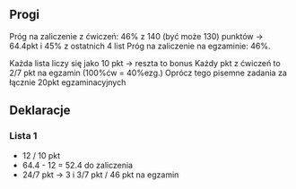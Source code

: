 ## Progi
Próg na zaliczenie z ćwiczeń: 46% z 140 (być może 130) punktów -> 64.4pkt i 45% z ostatnich 4 list
Próg na zaliczenie na egzaminie: 46%.

Każda lista liczy się jako 10 pkt -> reszta to bonus
Każdy pkt z ćwiczeń to 2/7 pkt na egzamin (100%ćw = 40%ezg.)
Oprócz tego pisemne zadania za łącznie 20pkt egzaminacyjnych

## Deklaracje

### Lista 1
- 12 / 10 pkt
- 64.4 - 12 = 52.4 do zaliczenia
- 24/7 pkt -> 3 i 3/7 pkt / 46 pkt na egzamin